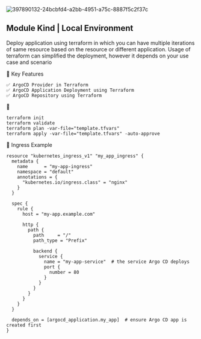 ![397890132-24bcbfd4-a2bb-4951-a75c-8887f5c2f37c](https://github.com/user-attachments/assets/34106ca9-e6e3-43e8-93b7-1cb242c77145)

## Module Kind | Local Environment 
Deploy application using terraform in which you can have multiple iterations of same resource based on the resource or different application. Usage of terraform can simplified the deployment, however it depends on your use case and scenario


🎯  Key Features
```
✅ ArgoCD Provider in Terraform
✅ ArgoCD Application Deployment using Terraform
✅ ArgoCD Repository using Terraform
```

🚀 
```
terraform init
terraform validate
terraform plan -var-file="template.tfvars"
terraform apply -var-file="template.tfvars" -auto-approve
```

🧩 Ingress Example 

```
resource "kubernetes_ingress_v1" "my_app_ingress" {
  metadata {
    name      = "my-app-ingress"
    namespace = "default"
    annotations = {
      "kubernetes.io/ingress.class" = "nginx"
    }
  }

  spec {
    rule {
      host = "my-app.example.com"

      http {
        path {
          path     = "/"
          path_type = "Prefix"

          backend {
            service {
              name = "my-app-service"  # the service Argo CD deploys
              port {
                number = 80
              }
            }
          }
        }
      }
    }
  }

  depends_on = [argocd_application.my_app]  # ensure Argo CD app is created first
}
```

